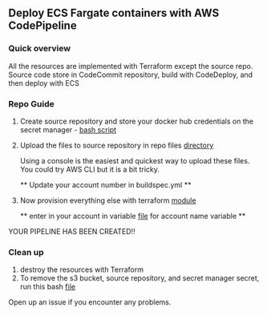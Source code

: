 ## Deploy ECS Fargate containers with AWS CodePipeline

### Quick overview 
 All the resources are implemented with Terraform except the source repo. Source code store in CodeCommit repository, build with CodeDeploy, and then deploy with ECS

### Repo Guide

1. Create source repository and store your docker hub credentials on the secret manager - [bash script](https://github.com/gsidhu13/ECS_pipeline_deployment/blob/dacd16493104f756dc6b2e428d066f90244d2554/secret_manager_n_source_repo.sh#L17)
2. Upload the files to source repository in repo files [directory](https://github.com/gsidhu13/ECS_pipeline_deployment/blob/fc3ad8d7b8d31b49cb31154eccb20d00b5af395f/repo_files) 
   
    Using a console is the easiest and quickest way to upload these files. You could try AWS CLI but it is a bit tricky.
    
    ** Update your account number in buildspec.yml ** 
3. Now provision everything else with terraform [module](https://github.com/gsidhu13/ECS_pipeline_deployment/blob/a901f28d5e1594a87be7fc7690394be16a43087d/terraform)

    ** enter in your account in variable [file](https://github.com/gsidhu13/ECS_pipeline_deployment/blob/a901f28d5e1594a87be7fc7690394be16a43087d/terraform/variables.tf) for account name variable **

YOUR PIPELINE HAS BEEN CREATED!!

### Clean up 
1. destroy the resources with Terraform 
2. To remove the s3 bucket, source repository, and secret manager secret, run this bash [file](https://github.com/gsidhu13/ECS_pipeline_deployment/blob/3d4169cf242e12ada9cb3034802dfde93eed93c4/cleanup/del_bucket_repo_n_secrets.sh)
   
Open up an issue if you encounter any problems.

